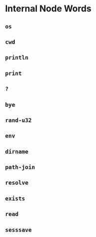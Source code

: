 # Internal Node Words

## `os`

## `cwd`

## `println`

## `print`

## `?`

## `bye`

## `rand-u32`

## `env`

## `dirname`

## `path-join`

## `resolve`

## `exists`

## `read`

## `sesssave`
